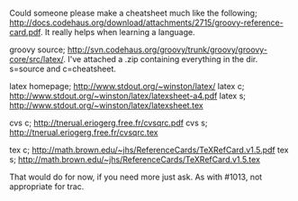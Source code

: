 Could someone please make a cheatsheet much like the following; http://docs.codehaus.org/download/attachments/2715/groovy-reference-card.pdf.  It really helps when learning a language.

groovy source; http://svn.codehaus.org/groovy/trunk/groovy/groovy-core/src/latex/.  I've attached a .zip containing everything in the dir.  s=source and c=cheatsheet.

latex homepage; http://www.stdout.org/~winston/latex/
latex c; http://www.stdout.org/~winston/latex/latexsheet-a4.pdf
latex s; http://www.stdout.org/~winston/latex/latexsheet.tex

cvs c; http://tnerual.eriogerg.free.fr/cvsqrc.pdf
cvs s; http://tnerual.eriogerg.free.fr/cvsqrc.tex

tex c; http://math.brown.edu/~jhs/ReferenceCards/TeXRefCard.v1.5.pdf
tex s; http://math.brown.edu/~jhs/ReferenceCards/TeXRefCard.v1.5.tex

That would do for now, if you need more just ask.
As with #1013, not appropriate for trac.
